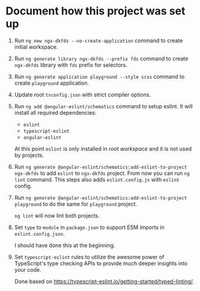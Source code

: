 # Document how this project was set up

1. Run `ng new ngx-dkfds --no-create-application` command to create initial workspace.

2. Run `ng generate library ngx-dkfds --prefix fds` command to create `ngx-dkfds` library with `fds` prefix for selectors.

3. Run `ng generate application playground --style scss` command to create `playground` application.

4. Update root `tsconfig.json` with strict compiler options.

5. Run `ng add @angular-eslint/schematics` command to setup eslint. It will install all required dependencies:

    - `eslint`
    - `typescript-eslint`
    - `angular-eslint`

    At this point `eslint` is only installed in *root workspace* and it is not used by projects.

6. Run `ng generate @angular-eslint/schematics:add-eslint-to-project ngx-dkfds` to add `eslint` to `ngx-dkfds` project.
From now you can run `ng lint` command.
This steps also adds `eslint.config.js` with `eslint` config.

7. Run `ng generate @angular-eslint/schematics:add-eslint-to-project playground` to do the same for `playground` project.

    `ng lint` will now lint both projects.

8. Set `type` to `module` in `package.json` to support ESM imports in `eslint.config.json`.

    I should have done this at the beginning.

9. Set `typescript-eslint` rules to utilize the awesome power of TypeScript's type checking APIs to provide much deeper insights into your code.

    Done based on https://typescript-eslint.io/getting-started/typed-linting/.
